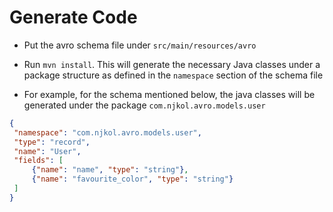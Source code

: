 # Generate Code

* Put the avro schema file under `src/main/resources/avro`
* Run `mvn install`. This will generate the necessary Java classes under a package structure as defined in the `namespace` section 
  of the schema file

* For example, for the schema mentioned below, the java classes will be generated under the package `com.njkol.avro.models.user`

```json
{
 "namespace": "com.njkol.avro.models.user",
 "type": "record",
 "name": "User",
 "fields": [
     {"name": "name", "type": "string"},
     {"name": "favourite_color", "type": "string"}
 ]
}
```